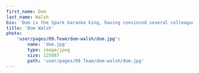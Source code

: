 ```yaml
---
first_name: Dom
last_name: Walsh
bio: 'Dom is the Spark karaoke king, having convinced several colleagues and client contacts to put their vocal chords to use over the years. A member of the team since 2008, the former videogame journalist (and Z-list Japanese celebrity) knows how to punch the buttons in the right order to power up and create stories that journalists find interesting, and convey key client messages. Just don’t get into a conversation with him about Waitrose: you’ll never get away...'
title: 'Dom Walsh'
photo:
    'user/pages/09.Team/dom-walsh/dom.jpg':
        name: 'dom.jpg'
        type: image/jpeg
        size: 125887
        path: 'user/pages/09.Team/dom-walsh/dom.jpg'
---
```

